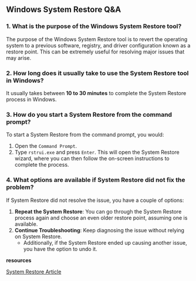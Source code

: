 ## Windows System Restore Q&A

### 1. What is the purpose of the Windows System Restore tool?

The purpose of the Windows System Restore tool is to revert the operating system to a previous software, registry, and driver configuration known as a restore point. This can be extremely useful for resolving major issues that may arise.

### 2. How long does it usually take to use the System Restore tool in Windows?

It usually takes between **10 to 30 minutes** to complete the System Restore process in Windows.

### 3. How do you start a System Restore from the command prompt?

To start a System Restore from the command prompt, you would:
1. Open the `Command Prompt`.
2. Type `rstrui.exe` and press `Enter`.
This will open the System Restore wizard, where you can then follow the on-screen instructions to complete the process.

### 4. What options are available if System Restore did not fix the problem?

If System Restore did not resolve the issue, you have a couple of options:
1. **Repeat the System Restore**: You can go through the System Restore process again and choose an even older restore point, assuming one is available.
2. **Continue Troubleshooting**: Keep diagnosing the issue without relying on System Restore.
   - Additionally, if the System Restore ended up causing another issue, you have the option to undo it.

**resources**

[System Restore Article](https://www.lifewire.com/how-to-use-system-restore-in-windows-2626131)